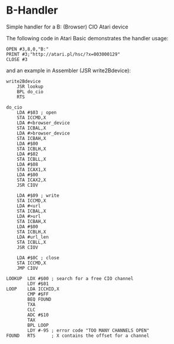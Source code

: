 # B-Handler
Simple handler for a B: (Browser) CIO Atari device

The following code in Atari Basic demonstrates the handler usage:

```
OPEN #3,8,0,"B:"
PRINT #3;"http://atari.pl/hsc/?x=003000129"
CLOSE #3
```

and an example in Assembler (JSR write2Bdevice):

```
write2Bdevice
    JSR lookup
    BPL do_cio
    RTS

do_cio
    LDA #$03 ; open
    STA ICCMD,X
    LDA #<browser_device
    STA ICBAL,X
    LDA #>browser_device
    STA ICBAH,X
    LDA #$00
    STA ICBLH,X
    LDA #$02
    STA ICBLL,X
    LDA #$08
    STA ICAX1,X
    LDA #$00
    STA ICAX2,X
    JSR CIOV
    
    LDA #$09 ; write
    STA ICCMD,X
    LDA #<url
    STA ICBAL,X
    LDA #>url
    STA ICBAH,X
    LDA #$00
    STA ICBLH,X
    LDA #url_len
    STA ICBLL,X
    JSR CIOV
    
    LDA #$0C ; close
    STA ICCMD,X
    JMP CIOV

LOOKUP  LDX #$00 ; search for a free CIO channel
        LDY #$01
LOOP    LDA ICCHID,X
        CMP #$FF
        BEQ FOUND
        TXA
        CLC
        ADC #$10
        TAX
        BPL LOOP
        LDY #-95 ; error code "TOO MANY CHANNELS OPEN"
FOUND   RTS      ; X contains the offset for a channel
```
